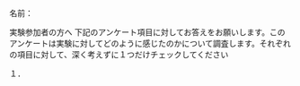 名前：

実験参加者の方へ
下記のアンケート項目に対してお答えをお願いします。このアンケートは実験に対してどのように感じたのかについて調査します。それぞれの項目に対して、深く考えずに１つだけチェックしてください

１．